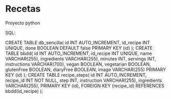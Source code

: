 # Recetas
Proyecto python

SQL:

CREATE TABLE db_sencilla(
    id INT AUTO_INCREMENT,
    id_recipe INT UNIQUE,
    done BOOLEAN DEFAULT false
    PRIMARY KEY (id)
);
CREATE TABLE bbdd(
    id INT AUTO_INCREMENT,
    id_recipe INT UNIQUE,
    name VARCHAR(255),
    ingredients VARCHAR(255),
    minutes INT,
    servings INT,
    instructions VARCHAR(700),
    vegan BOOLEAN,
    vegetarian BOOLEAN,
    glutenFree BOOLEAN,
    diaryFree BOOLEAN,
    image VARCHAR(255)
    PRIMARY KEY (id)
);
CREATE TABLE recipe_steps(
	id INT AUTO_INCREMENT,
    recipe_id INT NOT NULL,
    step INT,
    instruction VARCHAR(255),
    ingredients VARCHAR(255),
    PRIMARY KEY (id),
    FOREIGN KEY (recipe_id) REFERENCES bbdd(id_recipe)
);
